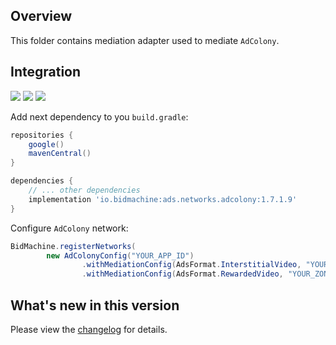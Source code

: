 ## Overview

This folder contains mediation adapter used to mediate `AdColony`.

## Integration

[<img src="https://img.shields.io/badge/Min%20SDK%20version-1.7.1-brightgreen">](https://github.com/bidmachine/BidMachine-Android-SDK)
[<img src="https://img.shields.io/badge/Network%20Adapter%20version-1.7.1.9-brightgreen">](https://artifactory.bidmachine.io/bidmachine/io/bidmachine/ads.networks.adcolony/1.7.1.9/)
[<img src="https://img.shields.io/badge/Network%20version-4.5.0-blue">](https://github.com/AdColony/AdColony-Android-SDK)

Add next dependency to you `build.gradle`:

```groovy
repositories {
    google()
    mavenCentral()
}

dependencies {
    // ... other dependencies
    implementation 'io.bidmachine:ads.networks.adcolony:1.7.1.9'
}
```

Configure `AdColony` network:

```java
BidMachine.registerNetworks(
        new AdColonyConfig("YOUR_APP_ID")
                .withMediationConfig(AdsFormat.InterstitialVideo, "YOUR_ZONE_ID")
                .withMediationConfig(AdsFormat.RewardedVideo, "YOUR_ZONE_ID"));
```

## What's new in this version

Please view the [changelog](CHANGELOG.md) for details.